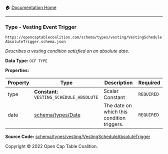 :house: [Documentation Home](/README.md)

---

### Type - Vesting Event Trigger

`https://opencaptablecoalition.com/schema/types/vesting/VestingScheduleAbsoluteTrigger.schema.json`

_Describes a vesting condition satisfied on an absolute date._

**Data Type:** `OCF TYPE`

**Properties:**

| Property | Type                                            | Description                                | Required   |
| -------- | ----------------------------------------------- | ------------------------------------------ | ---------- |
| type     | **Constant:** `VESTING_SCHEDULE_ABSOLUTE`       | Scalar Constant                            | `REQUIRED` |
| date     | [schema/types/Date](/docs/schema/types/Date.md) | The date on which this condition triggers. | `REQUIRED` |

**Source Code:** [schema/types/vesting/VestingScheduleAbsoluteTrigger](/schema/types/vesting/VestingScheduleAbsoluteTrigger.schema.json)

Copyright © 2022 Open Cap Table Coalition.
